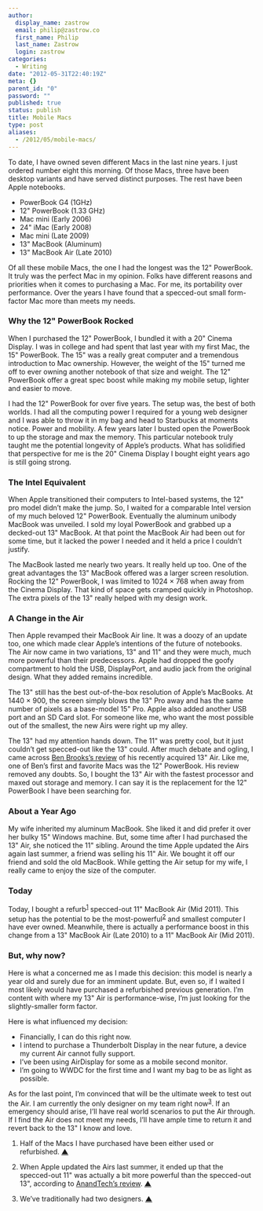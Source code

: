 ```yaml
---
author:
  display_name: zastrow
  email: philip@zastrow.co
  first_name: Philip
  last_name: Zastrow
  login: zastrow
categories:
  - Writing
date: "2012-05-31T22:40:19Z"
meta: {}
parent_id: "0"
password: ""
published: true
status: publish
title: Mobile Macs
type: post
aliases:
  - /2012/05/mobile-macs/
---
```

<p>To date, I have owned seven different Macs in the last nine years. I just ordered number eight this morning. Of those Macs, three have been desktop variants and have served distinct purposes. The rest have been Apple notebooks.</p>
<ul>
<li>PowerBook G4 (1GHz)</li>
<li>12" PowerBook (1.33 GHz)</li>
<li>Mac mini (Early 2006)</li>
<li>24" iMac (Early 2008)</li>
<li>Mac mini (Late 2009)</li>
<li>13" MacBook (Aluminum)</li>
<li>13" MacBook Air (Late 2010)</li>
</ul>
<p>Of all these mobile Macs, the one I had the longest was the 12" PowerBook. It truly was the perfect Mac in my opinion. Folks have different reasons and priorities when it comes to purchasing a Mac. For me, its portability over performance. Over the years I have found that a specced-out small form-factor Mac more than meets my needs.</p>
<h3 id="why-the-12-powerbook-rocked">Why the 12" PowerBook Rocked</h3>
<p>When I purchased the 12" PowerBook, I bundled it with a 20" Cinema Display. I was in college and had spent that last year with my first Mac, the 15" PowerBook. The 15" was a really great computer and a tremendous introduction to Mac ownership. However, the weight of the 15" turned me off to ever owning another notebook of that size and weight. The 12" PowerBook offer a great spec boost while making my mobile setup, lighter and easier to move.</p>
<p>I had the 12" PowerBook for over five years. The setup was, the best of both worlds. I had all the computing power I required for a young web designer and I was able to throw it in my bag and head to Starbucks at moments notice. Power and mobility. A few years later I busted open the PowerBook to up the storage and max the memory. This particular notebook truly taught me the potential longevity of Apple’s products. What has solidified that perspective for me is the 20" Cinema Display I bought eight years ago is still going strong.</p>
<h3 id="the-intel-equivalent">The Intel Equivalent</h3>
<p>When Apple transitioned their computers to Intel-based systems, the 12" pro model didn’t make the jump. So, I waited for a  comparable Intel version of my much beloved 12" PowerBook. Eventually the aluminum unibody MacBook was unveiled. I sold my loyal PowerBook and grabbed up a decked-out 13" MacBook. At that point the MacBook Air had been out for some time, but it lacked the power I needed and it held a price I couldn’t justify.</p>
<p>The MacBook lasted me nearly two years. It really held up too. One of the great advantages the 13" MacBook offered was a larger screen resolution. Rocking the 12" PowerBook, I was limited to 1024 &times; 768 when away from the Cinema Display. That kind of space gets cramped quickly in Photoshop. The extra pixels of the 13" really helped with my design work.</p>
<h3 id="a-change-in-the-air">A Change in the Air</h3>
<p>Then Apple revamped their MacBook Air line. It was a doozy of an update too, one which made clear Apple’s intentions of the future of notebooks. The Air now came in two variations, 13" and 11" and they were much, much more powerful than their predecessors. Apple had dropped the goofy compartment to hold the USB, DisplayPort, and audio jack from the original design. What they added remains incredible.</p>
<p>The 13" still has the best out-of-the-box resolution of Apple’s MacBooks. At 1440 &times; 900, the screen simply blows the 13" Pro away and has the same number of pixels as a base-model 15" Pro. Apple also added another USB port and an SD Card slot. For someone like me, who want the most possible out of the smallest, the new Airs were right up my alley.</p>
<p>The 13" had my attention hands down. The 11" was pretty cool, but it just couldn’t get specced-out like the 13" could. After much debate and ogling, I came across <a href="http://brooksreview.net/2010/11/mba-review/">Ben Brooks’s review</a> of his recently acquired 13" Air. Like me, one of Ben’s first and favorite Macs was the 12" PowerBook. His review removed any doubts. So, I bought the 13" Air with the fastest processor and maxed out storage and memory. I can say it is the replacement for the 12" PowerBook I have been searching for.</p>
<h3 id="about-a-year-ago">About a Year Ago</h3>
<p>My wife inherited my aluminum MacBook. She liked it and did prefer it over her bulky 15" Windows machine. But, some time after I had purchased the 13" Air, she noticed the 11" sibling. Around the time Apple updated the Airs again last summer, a friend was selling his 11" Air. We bought it off our friend and sold the old MacBook. While getting the Air setup for my wife, I really came to enjoy the size of the computer.</p>
<h3 id="today">Today</h3>
<p>Today, I bought a refurb<sup id="fnref:2"><a href="#fn:2" class="cmp-footnote">1</a></sup> specced-out 11" MacBook Air (Mid 2011). This setup has the potential to be the most-powerful<sup id="fnref:3"><a href="#fn:3" class="cmp-footnote">2</a></sup> and smallest computer I have ever owned. Meanwhile, there is actually a performance boost in this change from a 13" MacBook Air (Late 2010) to a 11" MacBook Air (Mid 2011).</p>
<h3 id="but-why-now">But, why now?</h3>
<p>Here is what a concerned me as I made this decision: this model is nearly a year old and surely due for an imminent update. But, even so, if I waited I most likely would have purchased a refurbished previous generation. I’m content with where my 13" Air is performance-wise, I’m just looking for the slightly-smaller form factor.</p>
<p>Here is what influenced my decision:</p>
<ul>
<li>Financially, I can do this right now.</li>
<li>I intend to purchase a Thunderbolt Display in the near future, a device my current Air cannot fully support.</li>
<li>I’ve been using AirDisplay for some as a mobile second monitor.</li>
<li>I’m going to WWDC for the first time and I want my bag to be as light as possible.</li>
</ul>
<p>As for the last point, I’m convinced that will be the ultimate week to test out the Air. I am currently the only designer on my team right now<sup id="fnref:4"><a href="#fn:4" class="cmp-footnote">3</a></sup>. If an emergency should arise, I’ll have real world scenarios to put the Air through. If I find the Air does not meet my needs, I’ll have ample time to return it and revert back to the 13" I know and love.</p>
<div class="cmp-footnotes">
<ol>
<li id="fn:2">
<p>Half of the Macs I have purchased have been either used or refurbished.&nbsp;<a href="#fnref:2" class="cmp-footnotes__return-link">&#9650;</a></p>
</li>
<li id="fn:3">
<p>When Apple updated the Airs last summer, it ended up that the specced-out 11" was actually a bit more powerful than the specced-out 13", according to <a href="http://www.anandtech.com/show/4554/apples-11inch-macbook-air-core-i7-18ghz-review-update">AnandTech’s review</a>.&nbsp;<a href="#fnref:3" class="cmp-footnotes__return-link">&#9650;</a></p>
</li>
<li id="fn:4">
<p>We’ve traditionally had two designers.&nbsp;<a href="#fnref:4" class="cmp-footnotes__return-link">&#9650;</a></p>
</li>
</ol>
</div>
